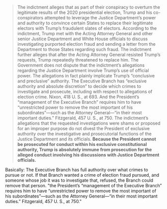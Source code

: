 > The indictment alleges that as part of their conspiracy to overturn the legitimate results of the 2020 presidential election, Trump and his co-conspirators attempted to leverage the Justice Department’s power and authority to convince certain States to replace their legitimate electors with Trump’s fraudulent slates of electors. According to the indictment, Trump met with the Acting Attorney General and other senior Justice Department and White House officials to discuss investigating purported election fraud and sending a letter from the Department to those States regarding such fraud. The indictment further alleges that after the Acting Attorney General resisted Trump’s requests, Trump repeatedly threatened to replace him. The Government does not dispute that the indictment’s allegations regarding the Justice Department involve Trump’s use of official power. The allegations in fact plainly implicate Trump’s “conclusive and preclusive” authority. The Executive Branch has “exclusive authority and absolute discretion” to decide which crimes to investigate and prosecute, including with respect to allegations of election crime. Nixon, 418 U. S., at 693. And the President’s “management of the Executive Branch” requires him to have “unrestricted power to remove the most important of his subordinates”—such as the Attorney General—“in their most important duties.” Fitzgerald, 457 U. S., at 750. The indictment’s allegations that the requested investigations were shams or proposed for an improper purpose do not divest the President of exclusive authority over the investigative and prosecutorial functions of the Justice Department and its officials. **Because the President cannot be prosecuted for conduct within his exclusive constitutional authority, Trump is absolutely immune from prosecution for the alleged conduct involving his discussions with Justice Department officials.**

Basically: The Executive Branch has full authority over what crimes to pursue or not. If that Branch wanted a crime of election fraud pursued, and someone whose job it was to investigate that, refused, the Branch could remove that person. "the President’s “management of the Executive Branch” requires him to have “unrestricted power to remove the most important of his subordinates”—such as the Attorney General—“in their most important duties.” Fitzgerald, 457 U. S., at 750."

